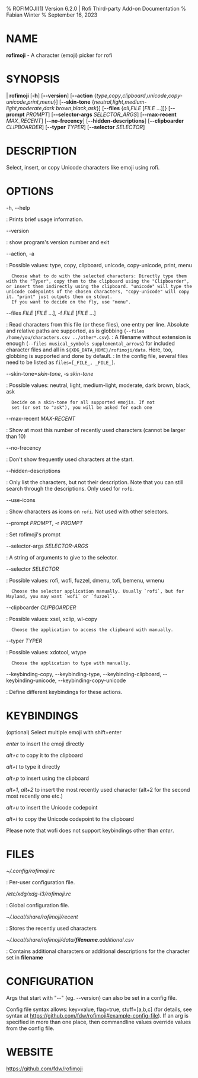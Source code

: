 % ROFIMOJI(1) Version 6.2.0 | Rofi Third-party Add-on Documentation
% Fabian Winter
% September 16, 2023

# NAME


**rofimoji** \- A character (emoji) picker for rofi

# SYNOPSIS

| **rofimoji** \[**-h**] \[**\--version**] \[**\--action** {*type*,*copy*,*clipboard*,*unicode*,*copy-unicode*,*print*,*menu*}]
         \[**\--skin-tone** {*neutral*,*light*,*medium-light*,*moderate*,*dark brown*,*black*,*ask*}]
         \[**\--files** {*all*,*FILE* \[*FILE* ...]]} \[**\--prompt** *PROMPT*]
         \[**\--selector-args** *SELECTOR_ARGS*] \[**\--max-recent** *MAX_RECENT*] \[**\--no-frecency**] \[**\--hidden-descriptions**]
         \[**\--clipboarder** *CLIPBOARDER*] \[**\--typer** *TYPER*] \[**\--selector** *SELECTOR*]

# DESCRIPTION

Select, insert, or copy Unicode characters like emoji using rofi.

# OPTIONS

-h, \--help

:   Prints brief usage information.

\--version

:   show program's version number and exit

\--action, -a

: Possible values: type, copy, clipboard, unicode, copy-unicode, print, menu

      Choose what to do with the selected characters: Directly type them with the "Typer", copy them to the clipboard using the "Clipboarder", or insert them indirectly using the clipboard. "unicode" will type the unicode codepoints of the chosen characters, "copy-unicode" will copy it. "print" just outputs them on stdout.
      If you want to decide on the fly, use "menu".

\--files _FILE_ [_FILE_ ...], -f _FILE_ [_FILE_ ...]

:  Read characters from this file (or these files), one entry per line. Absolute and relative paths are supported, as is globbing (`--files /home/you/characters.csv ../other*.csv`).
:  A filename without extension is enough (`--files musical_symbols supplemental_arrows`) for included character files and all in `${XDG_DATA_HOME}/rofimoji/data`. Here, too, globbing is supported and done by default.
:  In the config file, several files need to be listed as `files=[_FILE_, _FILE_]`.

\--skin-tone=_skin-tone_, -s _skin-tone_

: Possible values: neutral, light, medium-light, moderate, dark brown, black, ask

      Decide on a skin-tone for all supported emojis. If not
      set (or set to "ask"), you will be asked for each one

\--max-recent _MAX-RECENT_

: Show at most this number of recently used characters
   (cannot be larger than 10)

\--no-frecency

: Don't show frequently used characters at the start.

\--hidden-descriptions

: Only list the characters, but not their description. Note that you can still search through the descriptions. Only used for `rofi`.

\--use-icons

: Show characters as icons on `rofi`. Not used with other selectors.

\--prompt _PROMPT_, -r _PROMPT_

: Set rofimoji's prompt

\--selector-args _SELECTOR-ARGS_

: A string of arguments to give to the selector.

\--selector _SELECTOR_

: Possible values: rofi, wofi, fuzzel, dmenu, tofi, bemenu, wmenu

      Choose the selector application manually. Usually `rofi`, but for Wayland, you may want `wofi` or `fuzzel`.

\--clipboarder _CLIPBOARDER_

: Possible values: xsel, xclip, wl-copy

      Choose the application to access the clipboard with manually.

\--typer _TYPER_

: Possible values: xdotool, wtype

      Choose the application to type with manually.

\--keybinding-copy, \--keybinding-type, \--keybinding-clipboard, \--keybinding-unicode, \--keybinding-copy-unicode

: Define different keybindings for these actions.


# KEYBINDINGS

(optional) Select multiple emoji with shift+enter

*enter* to insert the emoji directly

*alt+c* to copy it to the clipboard

*alt+t* to type it directly

*alt+p* to insert using the clipboard

*alt+1*, *alt+2* to insert the most recently used character (alt+2 for the second most recently one etc.)

*alt+u* to insert the Unicode codepoint

*alt+i* to copy the Unicode codepoint to the clipboard

Please note that wofi does not support keybindings other than *enter*.

# FILES

*~/.config/rofimoji.rc*

:   Per-user configuration file.

*/etc/xdg/xdg-i3/rofimoji.rc*

:   Global configuration file.

*~/.local/share/rofimoji/recent*

:   Stores the recently used characters

*~/.local/share/rofimoji/data/**filename**.additional.csv*

:   Contains additional characters or additional descriptions for the character set in **filename**

# CONFIGURATION

Args that start with "\--" (eg. \--version) can also be set in a config file.

Config file syntax allows: key=value, flag=true, stuff=[a,b,c] (for details, see syntax at https://github.com/fdw/rofimoji#example-config-file). If an arg is
specified in more than one place, then commandline values override values from the config file.

# WEBSITE

https://github.com/fdw/rofimoji
